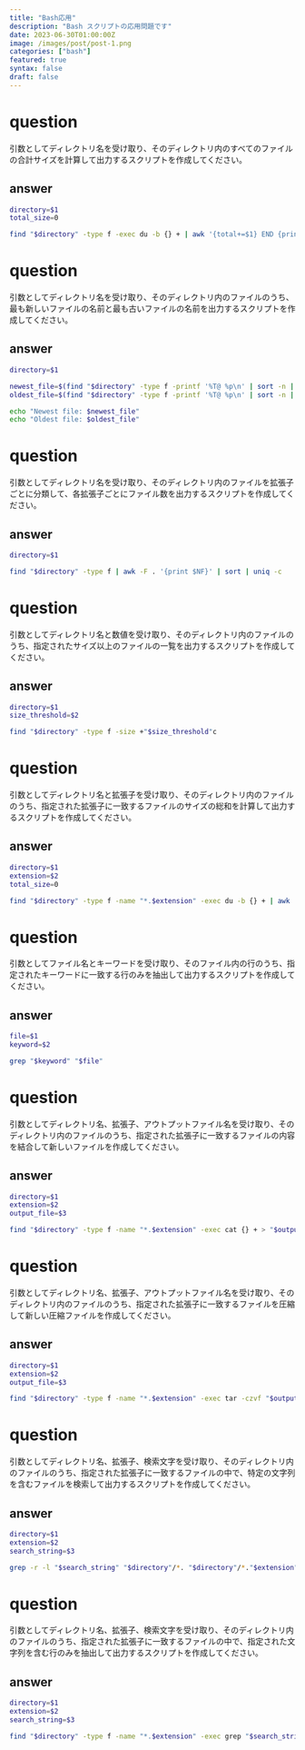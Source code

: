 ```yaml
---
title: "Bash応用"
description: "Bash スクリプトの応用問題です"
date: 2023-06-30T01:00:00Z
image: /images/post/post-1.png
categories: ["bash"]
featured: true
syntax: false
draft: false
---
```


# question

引数としてディレクトリ名を受け取り、そのディレクトリ内のすべてのファイルの合計サイズを計算して出力するスクリプトを作成してください。

## answer

```bash
directory=$1
total_size=0

find "$directory" -type f -exec du -b {} + | awk '{total+=$1} END {print total}'
```

# question

引数としてディレクトリ名を受け取り、そのディレクトリ内のファイルのうち、最も新しいファイルの名前と最も古いファイルの名前を出力するスクリプトを作成してください。

## answer

```bash
directory=$1

newest_file=$(find "$directory" -type f -printf '%T@ %p\n' | sort -n | tail -n 1 | awk '{print $2}')
oldest_file=$(find "$directory" -type f -printf '%T@ %p\n' | sort -n | head -n 1 | awk '{print $2}')

echo "Newest file: $newest_file"
echo "Oldest file: $oldest_file"
```

# question

引数としてディレクトリ名を受け取り、そのディレクトリ内のファイルを拡張子ごとに分類して、各拡張子ごとにファイル数を出力するスクリプトを作成してください。

## answer

```bash
directory=$1

find "$directory" -type f | awk -F . '{print $NF}' | sort | uniq -c
```

# question

引数としてディレクトリ名と数値を受け取り、そのディレクトリ内のファイルのうち、指定されたサイズ以上のファイルの一覧を出力するスクリプトを作成してください。

## answer

```bash
directory=$1
size_threshold=$2

find "$directory" -type f -size +"$size_threshold"c
```

# question

引数としてディレクトリ名と拡張子を受け取り、そのディレクトリ内のファイルのうち、指定された拡張子に一致するファイルのサイズの総和を計算して出力するスクリプトを作成してください。

## answer

```bash
directory=$1
extension=$2
total_size=0

find "$directory" -type f -name "*.$extension" -exec du -b {} + | awk '{total+=$1} END {print total}'
```

# question

引数としてファイル名とキーワードを受け取り、そのファイル内の行のうち、指定されたキーワードに一致する行のみを抽出して出力するスクリプトを作成してください。

## answer

```bash
file=$1
keyword=$2

grep "$keyword" "$file"
```

# question

引数としてディレクトリ名、拡張子、アウトプットファイル名を受け取り、そのディレクトリ内のファイルのうち、指定された拡張子に一致するファイルの内容を結合して新しいファイルを作成してください。

## answer

```bash
directory=$1
extension=$2
output_file=$3

find "$directory" -type f -name "*.$extension" -exec cat {} + > "$output_file"
```

# question

引数としてディレクトリ名、拡張子、アウトプットファイル名を受け取り、そのディレクトリ内のファイルのうち、指定された拡張子に一致するファイルを圧縮して新しい圧縮ファイルを作成してください。

## answer

```bash
directory=$1
extension=$2
output_file=$3

find "$directory" -type f -name "*.$extension" -exec tar -czvf "$output_file" {} +
```

# question

引数としてディレクトリ名、拡張子、検索文字を受け取り、そのディレクトリ内のファイルのうち、指定された拡張子に一致するファイルの中で、特定の文字列を含むファイルを検索して出力するスクリプトを作成してください。

## answer

```bash
directory=$1
extension=$2
search_string=$3

grep -r -l "$search_string" "$directory"/*. "$directory"/*."$extension"
```

# question

引数としてディレクトリ名、拡張子、検索文字を受け取り、そのディレクトリ内のファイルのうち、指定された拡張子に一致するファイルの中で、指定された文字列を含む行のみを抽出して出力するスクリプトを作成してください。

## answer

```bash
directory=$1
extension=$2
search_string=$3

find "$directory" -type f -name "*.$extension" -exec grep "$search_string" {} +
```
